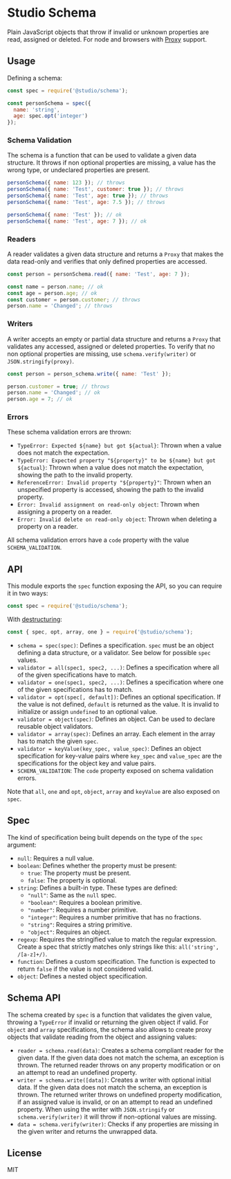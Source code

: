 # Studio Schema

Plain JavaScript objects that throw if invalid or unknown properties are read,
assigned or deleted. For node and browsers with [Proxy][1] support.

## Usage

Defining a schema:

```js
const spec = require('@studio/schema');

const personSchema = spec({
  name: 'string',
  age: spec.opt('integer')
});
```

### Schema Validation

The schema is a function that can be used to validate a given data structure.
It throws if non optional properties are missing, a value has the wrong type,
or undeclared properties are present.

```js
personSchema({ name: 123 }); // throws
personSchema({ name: 'Test', customer: true }); // throws
personSchema({ name: 'Test', age: true }); // throws
personSchema({ name: 'Test', age: 7.5 }); // throws

personSchema({ name: 'Test' }); // ok
personSchema({ name: 'Test', age: 7 }); // ok
```

### Readers

A reader validates a given data structure and returns a `Proxy` that makes the
data read-only and verifies that only defined properties are accessed.

```js
const person = personSchema.read({ name: 'Test', age: 7 });

const name = person.name; // ok
const age = person.age; // ok
const customer = person.customer; // throws
person.name = 'Changed'; // throws
```

### Writers

A writer accepts an empty or partial data structure and returns a `Proxy` that
validates any accessed, assigned or deleted properties. To verify that no non
optional properties are missing, use `schema.verify(writer)` or
`JSON.stringify(proxy)`.

```js
const person = person_schema.write({ name: 'Test' });

person.customer = true; // throws
person.name = 'Changed'; // ok
person.age = 7; // ok
```

### Errors

These schema validation errors are thrown:

- `TypeError: Expected ${name} but got ${actual}`: Thrown when a value does not
  match the expectation.
- `TypeError: Expected property "${property}" to be ${name} but got ${actual}`:
  Thrown when a value does not match the expectation, showing the path to the
  invalid property.
- `ReferenceError: Invalid property "${property}"`: Thrown when an unspecified
  property is accessed, showing the path to the invalid property.
- `Error: Invalid assignment on read-only object`: Thrown when assigning a
  property on a reader.
- `Error: Invalid delete on read-only object`: Thrown when deleting a property
  on a reader.

All schema validation errors have a `code` property with the value
`SCHEMA_VALIDATION`.

## API

This module exports the `spec` function exposing the API, so you can require it
in two ways:

```js
const spec = require('@studio/schema');
```

With [destructuring][2]:

```js
const { spec, opt, array, one } = require('@studio/schema');
```

- `schema = spec(spec)`: Defines a specification. `spec` must be an object
  defining a data structure, or a validator. See below for possible `spec`
  values.
- `validator = all(spec1, spec2, ...)`: Defines a specification where all of
  the given specifications have to match.
- `validator = one(spec1, spec2, ...)`: Defines a specification where one of
  the given specifications has to match.
- `validator = opt(spec[, default])`: Defines an optional specification. If the
  value is not defined, `default` is returned as the value. It is invalid to
  initialize or assign `undefined` to an optional value.
- `validator = object(spec)`: Defines an object. Can be used to declare
  reusable object validators.
- `validator = array(spec)`: Defines an array. Each element in the array has to
  match the given `spec`.
- `validator = keyValue(key_spec, value_spec)`: Defines an object specification
  for key-value pairs where `key_spec` and `value_spec` are the specifications
  for the object key and value pairs.
- `SCHEMA_VALIDATION`: The `code` property exposed on schema validation errors.

Note that `all`, `one` and `opt`, `object`, `array` and `keyValue` are also
exposed on `spec`.

## Spec

The kind of specification being built depends on the type of the `spec`
argument:

- `null`: Requires a null value.
- `boolean`: Defines whether the property must be present:
    - `true`: The property must be present.
    - `false`: The property is optional.
- `string`: Defines a built-in type. These types are defined:
    - `"null"`: Same as the `null` spec.
    - `"boolean"`: Requires a boolean primitive.
    - `"number"`: Requires a number primitive.
    - `"integer"`: Requires a number primitive that has no fractions.
    - `"string"`: Requires a string primitive.
    - `"object"`: Requires an object.
- `regexp`: Requires the stringified value to match the regular expression.
  Create a spec that strictly matches only strings like this: `all('string',
  /[a-z]+/)`.
- `function`: Defines a custom specification. The function is expected to
  return `false` if the value is not considered valid.
- `object`: Defines a nested object specification.

## Schema API

The schema created by `spec` is a function that validates the given value,
throwing a `TypeError` if invalid or returning the given object if valid. For
`object` and `array` specifications, the schema also allows to create proxy
objects that validate reading from the object and assigning values:

- `reader = schema.read(data)`: Creates a schema compliant reader for the given
  data. If the given data does not match the schema, an exception is thrown.
  The returned reader throws on any property modification or on an attempt to
  read an undefined property.
- `writer = schema.write([data])`: Creates a writer with optional initial data.
  If the given data does not match the schema, an exception is thrown. The
  returned writer throws on undefined property modification, if an assigned
  value is invalid, or on an attempt to read an undefined property. When using
  the writer with `JSON.stringify` or `schema.verify(writer)` it will throw if
  non-optional values are missing.
- `data = schema.verify(writer)`: Checks if any properties are missing in the
  given writer and returns the unwrapped data.

## License

MIT

[1]: https://developer.mozilla.org/en-US/docs/Web/JavaScript/Reference/Global_Objects/Proxy
[2]: https://developer.mozilla.org/en-US/docs/Web/JavaScript/Reference/Operators/Destructuring_assignment

